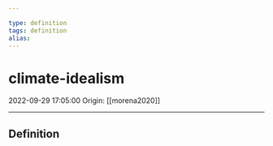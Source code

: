 ```yaml
---

type: definition
tags: definition
alias:
---
```


# climate-idealism

2022-09-29 17:05:00
Origin: [[morena2020]]

---

## Definition
